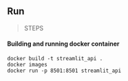 ## Run
> STEPS
#### Building and running docker container 

```
docker build -t streamlit_api .
docker images
docker run -p 8501:8501 streamlit_api
```



